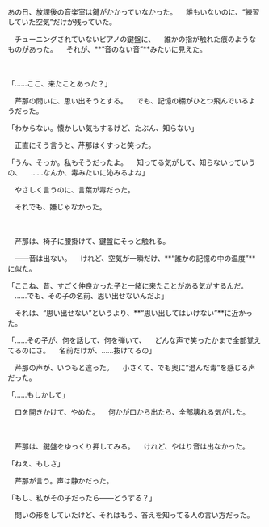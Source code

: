あの日、放課後の音楽室は鍵がかかっていなかった。
　誰もいないのに、“練習していた空気”だけが残っていた。

　チューニングされていないピアノの鍵盤に、
　誰かの指が触れた痕のようなものがあった。
　それが、**“音のない音”**みたいに見えた。

　

「……ここ、来たことあった？」

　芹那の問いに、思い出そうとする。
　でも、記憶の棚がひとつ飛んでいるようだった。

「わからない。懐かしい気もするけど、たぶん、知らない」

　正直にそう言うと、芹那はくすっと笑った。

「うん、そっか。私もそうだったよ。
　知ってる気がして、知らないっていうの、
　……なんか、毒みたいに沁みるよね」

　やさしく言うのに、言葉が毒だった。

　それでも、嫌じゃなかった。

　

　芹那は、椅子に腰掛けて、鍵盤にそっと触れる。

　——音は出ない。
　けれど、空気が一瞬だけ、**“誰かの記憶の中の温度”**に似た。

「ここね、昔、すごく仲良かった子と一緒に来たことがある気がするんだ。
　……でも、その子の名前、思い出せないんだよ」

　それは、“思い出せない”というより、**“思い出してはいけない”**に近かった。

「……その子が、何を話して、何を弾いて、
　どんな声で笑ったかまで全部覚えてるのにさ。
　名前だけが、……抜けてるの」

　芹那の声が、いつもと違った。
　小さくて、でも奥に“澄んだ毒”を感じる声だった。

「……もしかして」

　口を開きかけて、やめた。
　何かが口から出たら、全部壊れる気がした。

　

　芹那は、鍵盤をゆっくり押してみる。
　けれど、やはり音は出なかった。

「ねえ、もしさ」

　芹那が言う。声は静かだった。

「もし、私がその子だったら——どうする？」

　問いの形をしていたけど、それはもう、答えを知ってる人の言い方だった。
